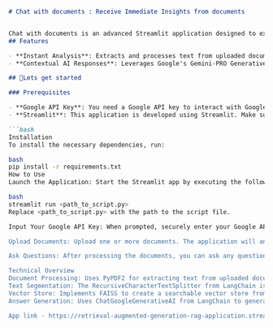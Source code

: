 
```markdown
# Chat with documents : Receive Immediate Insights from documents


Chat with documents is an advanced Streamlit application designed to extract and analyze text from various document formats, utilizing the powerful capabilities of Google's Generative AI, specifically the Gemini-PRO model. This tool employs a Retrieval-Augmented Generation (RAG) framework to provide highly accurate, context-sensitive responses to user queries, drawing on the content within the uploaded documents. By processing the text of these documents, the application is able to deliver detailed and relevant information, ensuring that users receive precise answers tailored to the specific content they upload. This system enhances the user experience by facilitating efficient and intelligent document-based interactions.
## Features

- **Instant Analysis**: Extracts and processes text from uploaded documents to deliver immediate, valuable insights.
- **Contextual AI Responses**: Leverages Google's Gemini-PRO Generative AI model for delivering accurate and context-aware answers.

## 🌟Lets get started

### Prerequisites

- **Google API Key**: You need a Google API key to interact with Google's Generative AI models. To obtain your key, visit [Google API Key Setup](https://makersuite.google.com/app/apikey).
- **Streamlit**: This application is developed using Streamlit. Make sure Streamlit is installed in your environment to run the application.

```bash
Installation
To install the necessary dependencies, run:

bash
pip install -r requirements.txt
How to Use
Launch the Application: Start the Streamlit app by executing the following command:

bash
streamlit run <path_to_script.py>
Replace <path_to_script.py> with the path to the script file.

Input Your Google API Key: When prompted, securely enter your Google API key. This key allows the application to access Google's Generative AI models.

Upload Documents: Upload one or more documents. The application will analyze their contents to provide responses based on the text.

Ask Questions: After processing the documents, you can ask any question related to their content, and the application will generate an appropriate response.

Technical Overview
Document Processing: Uses PyPDF2 for extracting text from uploaded documents.
Text Segmentation: The RecursiveCharacterTextSplitter from LangChain is used to break the extracted text into manageable segments.
Vector Store: Implements FAISS to create a searchable vector store from the text chunks.
Answer Generation: Uses ChatGoogleGenerativeAI from LangChain to generate responses to user queries, leveraging the context from the uploaded documents.

App link - https://retrieval-augmented-generation-rag-application.streamlit.app/


